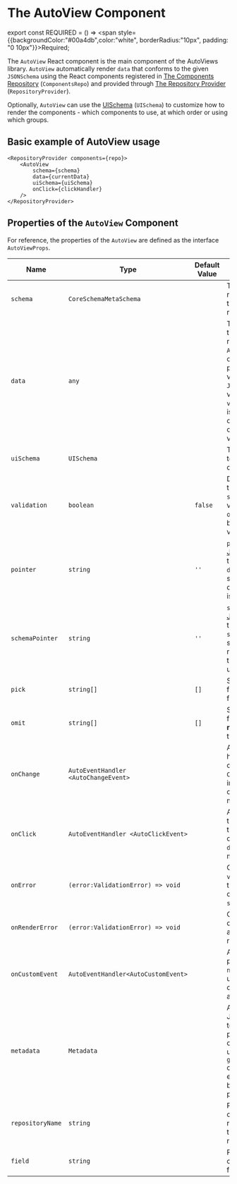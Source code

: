 # The AutoView Component
                        
export const REQUIRED = () => <span style={{backgroundColor:"#00a4db",color:"white", borderRadius:"10px", padding: "0 10px"}}>Required</span>;

The `AutoView` React component is the main component of the AutoViews library. 
`AutoView` automatically render `data` that conforms to the given `JSONSchema` using the React components 
registered in [The Components Repository](/docs/entities/components-repo) (`ComponentsRepo`) 
and provided through [The Repository Provider](/docs/entities/repository-provider) (`RepositoryProvider`).

Optionally, `AutoView` can use the [UISchema](/docs/entities/ui-schema) (`UISchema`) to customize how to render the components - which components to use,
at which order or using which groups.

## Basic example of AutoView usage

```tsx
<RepositoryProvider components={repo}>
    <AutoView
        schema={schema}
        data={currentData}
        uiSchema={uiSchema}
        onClick={clickHandler}
    />
</RepositoryProvider>
```

## Properties of the `AutoView` Component

For reference, the properties of the `AutoView` are defined as the interface `AutoViewProps`.

Name | Type | Default Value | Description
----|-----|-----|-----
`schema` | `CoreSchemaMetaSchema`| | <REQUIRED/> The `JSONSchema` representing the data that should be rendered. 
`data` | `any` | | The `data` property is the input to be rendered by `AutoViews`. `data` is optional, and if present should be valid against `JSONSchema`. If not valid and if the `validation` property is `true`, the `onError` callback will be called with a validation error.  
`uiSchema` | `UISchema` | | The [UISchema](/docs/entities/ui-schema) used to modify how the data is rendered.
`validation` | `boolean` | `false` | Defined if to validate the `data` against the `schema`. If the validation fails, the `onError` callback will be called with a validation error. 
`pointer` | `string` | `''` | `pointer` is a [JSONPointer](https://tools.ietf.org/html/rfc6901) `string` that defines what `data` part `AutoView` should render. By default the `data` root is rendered.  
`schemaPointer` | `string` | `''` | `schemaPointer` is a [JSONPointer](https://tools.ietf.org/html/rfc6901) `string` that defines what `schema` part `AutoView` should use for data rendering. By default the 'schema' root is used for rendering.
`pick` | `string[]` | `[]` | Specifies an array of field names **to render** for `object` types.
`omit` | `string[]` | `[]` | Specifies an array of field names **to not render** for `object` types.
`onChange` | `AutoEventHandler <AutoChangeEvent>` | | A data change event handler that components in the `ComponentsRepo` can invoke with `JSONPatch` over the `data`. Read more in [Events](/docs/entities/events).  
`onClick` | `AutoEventHandler <AutoClickEvent>` | | A click event handler that components in the `ComponentsRepo` can invoke with any `data` payload. Read more in [Events](/docs/entities/events). 
`onError` | `(error:ValidationError) => void` | | Called when `validation` is set and the `data` does not conform to the `schema`.
`onRenderError` | `(error:ValidationError) => void` | | Called if any child component throws an error during rendering. 
`onCustomEvent` | `AutoEventHandler<AutoCustomEvent> `| | A Custom event with payload of `data` and `name` for custom usage by components and applications.
`metadata` | `Metadata` | | A Map of JSONShema pointer to `any` payload that is passed to components. The utility `getComponentMetadata` can be used to extract the metadata by the schema pointer.
`repositoryName` | `string`| | Passed to the components - The repository name is the component is registered with.
`field` | `string` | | Passed to the components - the field to be rendered.

